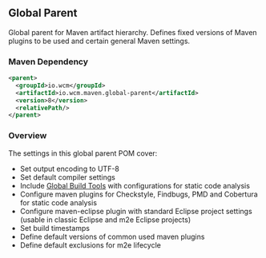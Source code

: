 ## Global Parent

Global parent for Maven artifact hierarchy. Defines fixed versions of Maven plugins to be used and certain general Maven settings.


### Maven Dependency

```xml
<parent>
  <groupId>io.wcm</groupId>
  <artifactId>io.wcm.maven.global-parent</artifactId>
  <version>8</version>
  <relativePath/>
</parent>
```

### Overview

The settings in this global parent POM cover:

* Set output encoding to UTF-8
* Set default compiler settings
* Include [Global Build Tools](global-build-tools.html) with configurations for static code analysis
* Configure maven plugins for Checkstyle, Findbugs, PMD and Cobertura for static code analysis
* Configure maven-eclipse plugin with standard Eclipse project settings (usable in classic Eclipse and m2e Eclipse projects)
* Set build timestamps
* Define default versions of common used maven plugins
* Define default exclusions for m2e lifecycle
